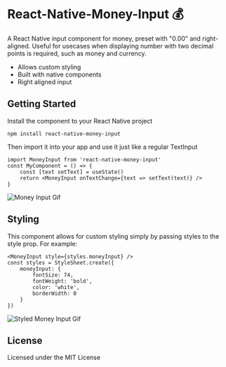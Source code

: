 # React-Native-Money-Input 💰
A React Native input component for money, preset with "0.00" and right-aligned.
Useful for usecases when displaying number with two decimal points is required, such as money and currency.
* Allows custom styling
* Built with native components
* Right aligned input
## Getting Started
Install the component to your React Native project
```
npm install react-native-money-input
```
Then import it into your app and use it just like a regular TextInput
```
import MoneyInput from 'react-native-money-input'
const MyComponent = () => {
    const [text setText] = useState()
    return <MoneyInput onTextChange={text => setText(text)} />
}
```
![Money Input Gif](https://media.giphy.com/media/D7JtDrZGu2srLNyIWZ/giphy.gif)
## Styling
This component allows for custom styling simply by passing styles to the style prop. For example:
```
<MoneyInput style={styles.moneyInput} />
const styles = StyleSheet.create({
    moneyInput: {
        fontSize: 74,
        fontWeight: 'bold',
        color: 'white',
        borderWidth: 0
    }
})
```
![Styled Money Input Gif](https://media.giphy.com/media/62U1Aa1h3qyo6dgoh6/giphy.gif)
## License
Licensed under the MIT License